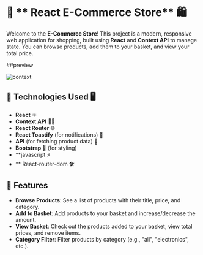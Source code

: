 
# 🛒 ** React E-Commerce Store** 🛍️

Welcome to the **E-Commerce Store**! This project is a modern, responsive web application for shopping, built using **React** and **Context API** to manage state. You can browse products, add them to your basket, and view your total price.

##preview

![context](https://github.com/user-attachments/assets/49b60baf-c178-48bf-9b83-a1d8f0dfb067)



## 🚀 **Technologies Used** 🖥️

- **React** ⚛️
- **Context API** 🧑‍💻
- **React Router** 🌐
- **React Toastify** (for notifications) 🔔
- **API** (for fetching product data) 📡
- **Bootstrap** 🧴 (for styling)
- **javascript ⚡️
- ** React-router-dom 🛠️

## 🔧 **Features** 

- **Browse Products**: See a list of products with their title, price, and category.
- **Add to Basket**: Add products to your basket and increase/decrease the amount.
- **View Basket**: Check out the products added to your basket, view total prices, and remove items.
- **Category Filter**: Filter products by category (e.g., "all", "electronics", etc.).


